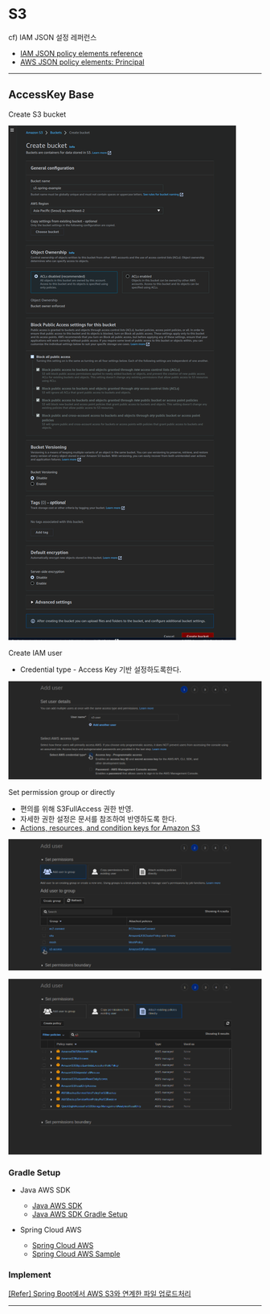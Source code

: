 
# S3

cf) IAM JSON 설정 레퍼런스  
- [IAM JSON policy elements reference](https://docs.aws.amazon.com/IAM/latest/UserGuide/reference_policies_elements.html)  
- [AWS JSON policy elements: Principal](https://docs.aws.amazon.com/IAM/latest/UserGuide/reference_policies_elements_principal.html)  

--- 

## AccessKey Base

Create S3 bucket

![create-s3-bucket](./img/1create-s3-bucket.png)

Create IAM user

- Credential type - Access Key 기반 설정하도록한다.

![create-iam-user](./img/2-0create-iam-user.png)

Set permission group or directly

- 편의를 위해 S3FullAccess 권한 반영.
- 자세한 권한 설정은 문서를 참조하여 반영하도록 한다.
- [Actions, resources, and condition keys for Amazon S3](https://docs.aws.amazon.com/AmazonS3/latest/userguide/list_amazons3.html)

![set-permission-group](./img/2-1set-permission-group.png)

![set-permission-directly](./img/2-2set-permission-directly.png)

### Gradle Setup

- Java AWS SDK
  - [Java AWS SDK](https://aws.amazon.com/ko/sdk-for-java/)  
  - [Java AWS SDK Gradle Setup](https://docs.aws.amazon.com/ko_kr/sdk-for-java/v1/developer-guide/setup-project-gradle.html)

- Spring Cloud AWS
  - [Spring Cloud AWS](https://spring.io/projects/spring-cloud-aws)
  - [Spring Cloud AWS Sample](https://github.com/spring-attic/aws-refapp)

### Implement

[[Refer] Spring Boot에서 AWS S3와 연계한 파일 업로드처리](https://antdev.tistory.com/93)

---
